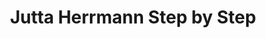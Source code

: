 ---
title: "Jutta Herrmann Step by Step"
url: /bad-saulgau/jutta-herrmann-step-by-step/
shop: Schuhe
---